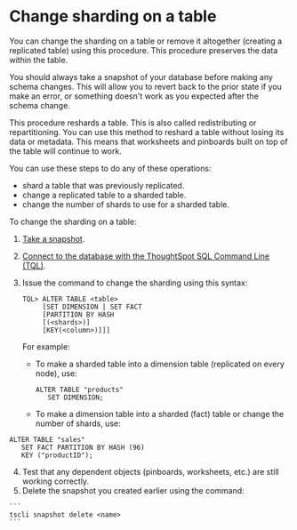 # Change sharding on a table

You can change the sharding on a table or remove it altogether \(creating a replicated table\) using this procedure. This procedure preserves the data within the table.

You should always take a snapshot of your database before making any schema changes. This will allow you to revert back to the prior state if you make an error, or something doesn't work as you expected after the schema change.

This procedure reshards a table. This is also called redistributing or repartitioning. You can use this method to reshard a table without losing its data or metadata. This means that worksheets and pinboards built on top of the table will continue to work.

You can use these steps to do any of these operations:

-   shard a table that was previously replicated.
-   change a replicated table to a sharded table.
-   change the number of shards to use for a sharded table.

To change the sharding on a table:

1.   [Take a snapshot](../backup_restore/take_snapshot.html). 
2.   [Connect to the database with the ThoughtSpot SQL Command Line \(TQL\)](connect_sql_cli.html#). 
3.  Issue the command to change the sharding using this syntax:

    ```
    TQL> ALTER TABLE <table>
         [SET DIMENSION | SET FACT 
         [PARTITION BY HASH 
         [(<shards>)]
         [KEY(<column>)]]]
    ```

    For example:

    -   To make a sharded table into a dimension table \(replicated on every node\), use:

        ```
        ALTER TABLE "products"
           SET DIMENSION;
        ```

    -   To make a dimension table into a sharded \(fact\) table or change the number of shards, use:

```
ALTER TABLE "sales"
   SET FACT PARTITION BY HASH (96)
   KEY ("productID");
```

4.   Test that any dependent objects \(pinboards, worksheets, etc.\) are still working correctly. 
5.   Delete the snapshot you created earlier using the command: 

    ```
    tscli snapshot delete <name>
    ```


